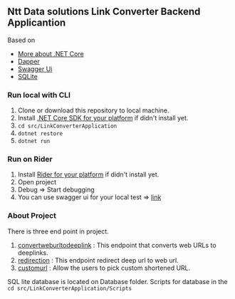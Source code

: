 ## Ntt Data solutions Link Converter Backend Applicantion
Based on 
- [More about .NET Core](https://dotnet.microsoft.com/download/dotnet/5.0)
- [Dapper](https://dapper-tutorial.net/dapper)
- [Swagger Ui](https://swagger.io/tools/swagger-ui/)
- [SQLite](https://www.sqlite.org/index.html)

### Run local with CLI
1. Clone or download this repository to local machine.
2. Install [.NET Core SDK for your platform](https://www.microsoft.com/net/core#windowscmd) if didn't install yet.
3. `cd src/LinkConverterApplication`
4. `dotnet restore`
5. `dotnet run`

### Run on Rider
1. Install [Rider for your platform](https://www.jetbrains.com/rider/) if didn't install yet.
2. Open project
3. Debug => Start debugging
4. You can use swagger ui for your local test => [link](https://localhost:5001/swagger/index.html)

### About Project

There is three end point in project. 
1. [convertweburltodeeplink](https://localhost:5001/api/convertlink/convertweburltodeeplink?webUrl=https%3A%2F%2Fwww.sample-site.com%2Fkarriere%2Fberufserfahrene%2Fdirekteinstieg%2F) : This endpoint that converts web URLs to deeplinks. 
2. [redirection](http://localhost:5000/api/convertlink/redirection?deeplinkUrl=http%3A%2F%2Fsample.site%2Fjobs) : This endpoint redirect deep url to web url.
2. [customurl](http://localhost:5000/api/convertlink/customurl?webUrl=https%3A%2F%2Fwww.sample-site.com%2Fkarriere%2Fjobsuche%2F&deeplinkUrl=http%3A%2F%2Fsample.site%2Fjobs) : Allow the users to pick custom shortened URL.

SQL lite database is located on Database folder. Scripts for database in the `cd src/LinkConverterApplication/Scripts`